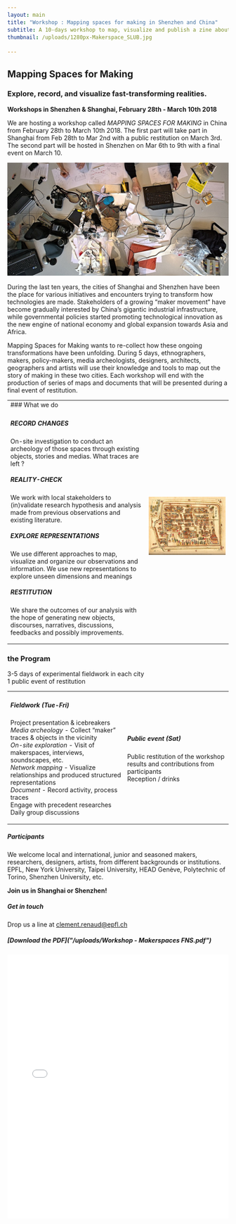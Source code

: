 ```yaml
---
layout: main
title: "Workshop : Mapping spaces for making in Shenzhen and China"
subtitle: A 10-days workshop to map, visualize and publish a zine about making in China
thumbnail: /uploads/1280px-Makerspace_SLUB.jpg

---
```

## Mapping Spaces for Making
### Explore, record, and visualize fast-transforming realities.

**Workshops in Shenzhen & Shanghai, February 28th - March 10th 2018**


We are hosting a workshop called *MAPPING SPACES FOR MAKING* in China from February 28th to March 10th 2018. The first part will take part in Shanghai from Feb 28th to Mar 2nd with a public restitution on March 3rd. The second part will be hosted in Shenzhen on Mar 6th to 9th with a final event on March 10.

![](/uploads/1280px-Makerspace_SLUB.jpg)

During the last ten years, the cities of Shanghai and Shenzhen have been the place for various initiatives and encounters trying to transform how technologies are made. Stakeholders of a growing “maker movement“ have become gradually interested by China’s gigantic industrial infrastructure, while governmental policies started promoting technological innovation as the new engine of national economy and global expansion towards Asia and Africa.

Mapping Spaces for Making wants to re-collect how these ongoing transformations have been unfolding. During 5 days, ethnographers, makers, policy-makers, media archeologists, designers, architects, geographers and artists will use their knowledge and tools to map out the story of making in these two cities. Each workshop will end with the production of series of maps and documents that will be presented during a final event of restitution.


<table>
<tr>
<td markdown="1">
### What we do
</td>
</tr>
<tr>
<td markdown="1">

##### RECORD CHANGES

On-site investigation to conduct an archeology of those spaces through existing objects, stories and medias. What traces are left ?

##### REALITY-CHECK

We work with local stakeholders to (in)validate research hypothesis and analysis made from previous observations and existing literature.

##### EXPLORE REPRESENTATIONS

We use different approaches to map, visualize and organize our observations and information. We use new representations to explore unseen dimensions and meanings

##### RESTITUTION

We share the outcomes of our analysis with the hope of generating new objects, discourses, narratives, discussions, feedbacks and possibly improvements.

</td>
<td markdown="1">

![](/uploads/Tojin-yashiki.jpg)
</td>
</tr>
</table>


### the Program
3-5 days of experimental fieldwork in each city   
1 public event of restitution

<table>
<tr>
<td markdown="1">

#####  Fieldwork (Tue-Fri)
Project presentation & icebreakers  
*Media archeology* - Collect “maker” traces & objects in the vicinity  
*On-site exploration* - Visit of makerspaces, interviews, soundscapes, etc.  
*Network mapping* - Visualize relationships and produced structured representations  
*Document* - Record activity, process traces  
Engage with precedent researches  
Daily group discussions  

</td>
<td markdown="1">

##### Public event (Sat)
Public restitution of the workshop results and contributions from participants  
Reception / drinks

</td>
</tr>
</table>


##### Participants
We welcome local and international, junior and seasoned makers, researchers, designers, artists, from different backgrounds or institutions. EPFL, New York University, Taipei University, HEAD Genève, Polytechnic of Torino, Shenzhen University, etc.

**Join us in Shanghai or Shenzhen!**

##### Get in touch

Drop us a line at [clement.renaud@epfl.ch](mailto:clement.renaud@epfl.ch)

##### [Download the PDF]("/uploads/Workshop - Makerspaces FNS.pdf")

<embed src="/uploads/Workshop - Makerspaces FNS.pdf" width="100%" height="600">
